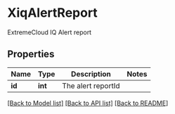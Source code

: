# XiqAlertReport

ExtremeCloud IQ Alert report
## Properties
Name | Type | Description | Notes
------------ | ------------- | ------------- | -------------
**id** | **int** | The alert reportId | 

[[Back to Model list]](../README.md#documentation-for-models) [[Back to API list]](../README.md#documentation-for-api-endpoints) [[Back to README]](../README.md)



